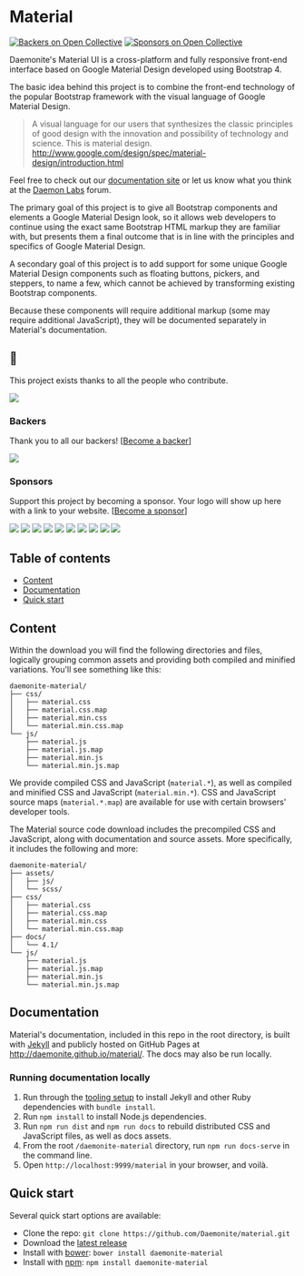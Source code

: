 # Material

[![Backers on Open Collective](https://opencollective.com/material/backers/badge.svg)](#backers)
[![Sponsors on Open Collective](https://opencollective.com/material/sponsors/badge.svg)](#sponsors) 

Daemonite's Material UI is a cross-platform and fully responsive front-end interface based on Google Material Design developed using Bootstrap 4.

The basic idea behind this project is to combine the front-end technology of the popular Bootstrap framework with the visual language of Google Material Design.

> A visual language for our users that synthesizes the classic principles of good design with the innovation and possibility of technology and science. This is material design.
> http://www.google.com/design/spec/material-design/introduction.html

Feel free to check out our [documentation site](http://daemonite.github.io/material/) or let us know what you think at the [Daemon Labs](http://labs.daemon.com.au) forum.

The primary goal of this project is to give all Bootstrap components and elements a Google Material Design look, so it allows web developers to continue using the exact same Bootstrap HTML markup they are familiar with, but presents them a final outcome that is in line with the principles and specifics of Google Material Design.

A secondary goal of this project is to add support for some unique Google Material Design components such as floating buttons, pickers, and steppers, to name a few, which cannot be achieved by transforming existing Bootstrap components.

Because these components will require additional markup (some may require additional JavaScript), they will be documented separately in Material's documentation.

## :pray:

This project exists thanks to all the people who contribute.

<a href="https://github.com/Daemonite/material/graphs/contributors"><img src="https://opencollective.com/material/contributors.svg?width=890&button=false" /></a>

### Backers

Thank you to all our backers! [[Become a backer](https://opencollective.com/material#backer)]

<a href="https://opencollective.com/material#backers" target="_blank"><img src="https://opencollective.com/material/backers.svg?width=890"></a>

### Sponsors

Support this project by becoming a sponsor. Your logo will show up here with a link to your website. [[Become a sponsor](https://opencollective.com/material#sponsor)]

<a href="https://opencollective.com/material/sponsor/0/website" target="_blank"><img src="https://opencollective.com/material/sponsor/0/avatar.svg"></a>
<a href="https://opencollective.com/material/sponsor/1/website" target="_blank"><img src="https://opencollective.com/material/sponsor/1/avatar.svg"></a>
<a href="https://opencollective.com/material/sponsor/2/website" target="_blank"><img src="https://opencollective.com/material/sponsor/2/avatar.svg"></a>
<a href="https://opencollective.com/material/sponsor/3/website" target="_blank"><img src="https://opencollective.com/material/sponsor/3/avatar.svg"></a>
<a href="https://opencollective.com/material/sponsor/4/website" target="_blank"><img src="https://opencollective.com/material/sponsor/4/avatar.svg"></a>
<a href="https://opencollective.com/material/sponsor/5/website" target="_blank"><img src="https://opencollective.com/material/sponsor/5/avatar.svg"></a>
<a href="https://opencollective.com/material/sponsor/6/website" target="_blank"><img src="https://opencollective.com/material/sponsor/6/avatar.svg"></a>
<a href="https://opencollective.com/material/sponsor/7/website" target="_blank"><img src="https://opencollective.com/material/sponsor/7/avatar.svg"></a>
<a href="https://opencollective.com/material/sponsor/8/website" target="_blank"><img src="https://opencollective.com/material/sponsor/8/avatar.svg"></a>
<a href="https://opencollective.com/material/sponsor/9/website" target="_blank"><img src="https://opencollective.com/material/sponsor/9/avatar.svg"></a>

## Table of contents

- [Content](#content)
- [Documentation](#documentation)
- [Quick start](#quick-start)

## Content

Within the download you will find the following directories and files, logically grouping common assets and providing both compiled and minified variations. You'll see something like this:

```
daemonite-material/
├── css/
│   ├── material.css
│   ├── material.css.map
│   ├── material.min.css
│   └── material.min.css.map
└── js/
    ├── material.js
    ├── material.js.map
    ├── material.min.js
    └── material.min.js.map
```

We provide compiled CSS and JavaScript (`material.*`), as well as compiled and minified CSS and JavaScript (`material.min.*`). CSS and JavaScript source maps (`material.*.map`) are available for use with certain browsers' developer tools.

The Material source code download includes the precompiled CSS and JavaScript, along with documentation and source assets. More specifically, it includes the following and more:

```
daemonite-material/
├── assets/
│   ├── js/
│   └── scss/
├── css/
│   ├── material.css
│   ├── material.css.map
│   ├── material.min.css
│   └── material.min.css.map
├── docs/
│   └── 4.1/
└── js/
    ├── material.js
    ├── material.js.map
    ├── material.min.js
    └── material.min.js.map
```

## Documentation

Material's documentation, included in this repo in the root directory, is built with [Jekyll](https://jekyllrb.com/) and publicly hosted on GitHub Pages at <http://daemonite.github.io/material/>. The docs may also be run locally.

### Running documentation locally

1. Run through the [tooling setup](http://daemonite.github.io/material/docs/4.1/getting-started/tooling/#getting-started) to install Jekyll and other Ruby dependencies with `bundle install`.
2. Run `npm install` to install Node.js dependencies.
3. Run `npm run dist` and `npm run docs` to rebuild distributed CSS and JavaScript files, as well as docs assets.
4. From the root `/daemonite-material` directory, run `npm run docs-serve` in the command line.
5. Open `http://localhost:9999/material` in your browser, and voilà.

## Quick start

Several quick start options are available:

- Clone the repo: `git clone https://github.com/Daemonite/material.git`
- Download the [latest release](https://github.com/Daemonite/material/releases)
- Install with [bower](https://bower.io/): `bower install daemonite-material`
- Install with [npm](https://www.npmjs.com/): `npm install daemonite-material`
